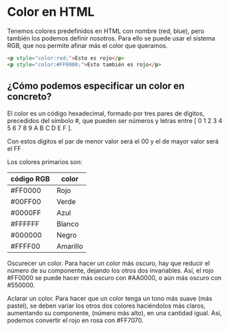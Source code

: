 # Color en HTML

Tenemos colores predefinidos en HTML con nombre (red, blue), pero también los podemos definir nosotros. Para ello se puede usar el sistema RGB, que nos permite afinar más el color que queramos.

```html
<p style="color:red;">Esto es rojo</p>
<p style="color:#FF0000;">Esto también es rojo</p>
```

## ¿Cómo podemos especificar un color en concreto?

El color es un código hexadecimal, formado por tres pares de dígitos, precedidos del símbolo #, que pueden ser números y letras entre [ 0 1 2 3 4 5 6 7 8
9 A B C D E F ].

Con estos dígitos el par de menor valor será el 00 y el de mayor valor
será el FF

Los colores primarios son:

| código RGB | color    |
| ---------- | -------- |
| #FF0000    | Rojo     |
| #00FF00    | Verde    |
| #0000FF    | Azul     |
| #FFFFFF    | Blanco   |
| #000000    | Negro    |
| #FFFF00    | Amarillo |

Oscurecer un color. Para hacer un color más oscuro, hay que reducir el
número de su componente, dejando los otros dos invariables. Así, el rojo #FF0000 se puede hacer más oscuro con #AA0000, o aún más oscuro con #550000.

Aclarar un color. Para hacer que un color tenga un tono más suave (más
pastel), se deben variar los otros dos colores haciéndolos más claros, aumentando
su componente, (número más alto), en una cantidad igual. Así, podemos convertir el
rojo en rosa con #FF7070.